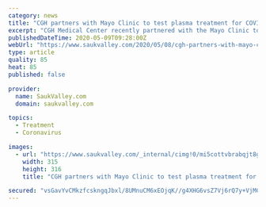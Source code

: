 ```yaml
---
category: news
title: "CGH partners with Mayo Clinic to test plasma treatment for COVID-19"
excerpt: "CGH Medical Center recently partnered with the Mayo Clinic to participate in its nationwide study that uses convalescent plasma from recovered coronavirus patients to help treat those infected."
publishedDateTime: 2020-05-09T09:28:00Z
webUrl: "https://www.saukvalley.com/2020/05/08/cgh-partners-with-mayo-clinic-to-test-plasma-treatment-for-covid-19/abacp8x/"
type: article
quality: 85
heat: 85
published: false

provider:
  name: SaukValley.com
  domain: saukvalley.com

topics:
  - Treatment
  - Coronavirus

images:
  - url: "https://www.saukvalley.com/_internal/cimg!0/mi5cottvbrabqjt8gvkccsubku3572i"
    width: 315
    height: 316
    title: "CGH partners with Mayo Clinic to test plasma treatment for COVID-19"

secured: "vsGavYvCMkzfcskngqJbxl/8UMnuCM6xEOjqK//g4XHG6vsZ7Vj6rQ7y+VjMC+ruP2hh9umQA2msMH+BfPK5pryZxYpTHqvNKN0hWKJYn9T3ADhiA+K3xwbbwuzZHrvMefQbyW7mHdPieJWS1blxr7G6c7w9Fzh8bZsNLhxX7nGf/iynWOA5TjONk9CCCWkpzoB8SdFZxI9d1uoFiU/P29jZP9spZvMb/IuCn1/ji7nlpd0G4KDz/SmQOWOENUIUyrprm75xix2l8YBKkx5U/S/Gvrjx9g0ZxrKiJ00/6GctTx0zCuhybU4uaWSO3uB4f6yXglNIV2gEeO9nEsbESLk+H/j0oQLpplBNtplrp62zKBmNJ97AsUdEL+aI1BThHcFm+HlBihzOiCb3VICQnCj7JUBnEd7DnDin2I8yh4LnBwwsBBb/t0WI9OZ3V8X1vEFKaGVztJMWbStNFLYdw/byC46MgDHapRAJB119Nic=;ZfrkRsVS4ycpT2MEWaCZJA=="
---
```


